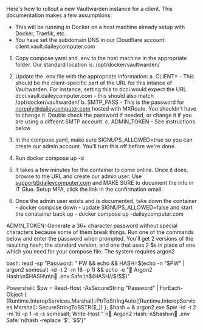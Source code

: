 Here's how to rollout a new Vaultwarden instance for a client. This documentation makes a few assumptions:

- This will be running in Docker on a host machine already setup with Docker, Traefik, etc.
- You have set the subdomain DNS in our Cloudflare account: client.vault.daileycomputer.com

1. Copy compose.yaml and .env to the host machine in the appropriate folder. Our standard location is:
    /opt/docker/vaultwarden/<client>

2. Update the .env file with the appropriate information:
        a. CLIENT=<client> - This should be the client-specific part of the URL for this intance of Vaultwarden. For instance, setting this to dcci would expect the URL dcci.vault.daileycomputer.com - this should also match /opt/docker/vaultwarden/<client>
        b. SMTP_PASS - This is the password for noreply@daileycomputer.com hosted with MXRoute. You shouldn't have to change it. Double check the password if needed, or change it if you are using a diffeent SMTP account.
        c. ADMIN_TOKEN - See instructions below

3. In the compose.yaml, make sure SIGNUPS_ALLOWED=true so you can create our admin account. You'll turn this off before we're done.

4. Run docker compose up -d

5. It takes a few minutes for the container to come online. Once it does, browse to the URL and create our admin user. Use support@daileycomputer.com and MAKE SURE to document the info in IT Glue. Setup MFA, click the link in the confirmation email.

6. Once the admin user exists and is documented, take down the container - docker compose down - update SIGNUPS_ALLOWED=false and start the conatainer back up - docker compose up -daileycomputer.com

ADMIN_TOKEN:
Generate a 36+ character password without special characters because some of them break things. Run one of the commands below and enter the password when prompted. You'll get 2 versions of the resulting hash; the standard version, and one that uses 2 $s in place of one which you need for your compose file. The system requires argon2

bash:
read -sp "Password: " PW && echo && HASH=$(echo -n "$PW" | argon2 somesalt -id -t 2 -m 16 -p 1) && echo -e "🔐 Argon2 Hash:\n$HASH\n\n🧪 .env Safe:\n${HASH//\$/\$\$}"

Powershell:
$pw = Read-Host -AsSecureString "Password" | ForEach-Object { [Runtime.InteropServices.Marshal]::PtrToStringAuto([Runtime.InteropServices.Marshal]::SecureStringToBSTR($_)) }; $hash = & argon2.exe $pw -id -t 2 -m 16 -p 1 -e -s somesalt; Write-Host "`n🔐 Argon2 Hash:`n$hash`n`n🧪 .env Safe:`n$($hash -replace '\$', '$$')"
